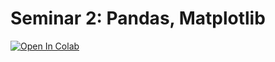 # Seminar 2: Pandas, Matplotlib


<a target="_blank" href="https://colab.research.google.com/github/alllirik/hse_ml_bioinf/blob/main/week02/Seminar-2-Tools.ipynb">
  <img src="https://colab.research.google.com/assets/colab-badge.svg" alt="Open In Colab"/>
</a>

